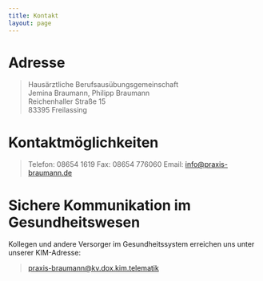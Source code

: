 ```yaml
---
title: Kontakt
layout: page
---
```




# Adresse 
> Hausärztliche Berufsausübungsgemeinschaft  
> Jemina Braumann, Philipp Braumann  
> Reichenhaller Straße 15  
> 83395 Freilassing

# Kontaktmöglichkeiten
> Telefon: 08654 1619
> Fax: 08654 776060
> Email: info@praxis-braumann.de

# Sichere Kommunikation im Gesundheitswesen
Kollegen und andere Versorger im Gesundheitssystem erreichen uns unter unserer KIM-Adresse:
> praxis-braumann@kv.dox.kim.telematik

